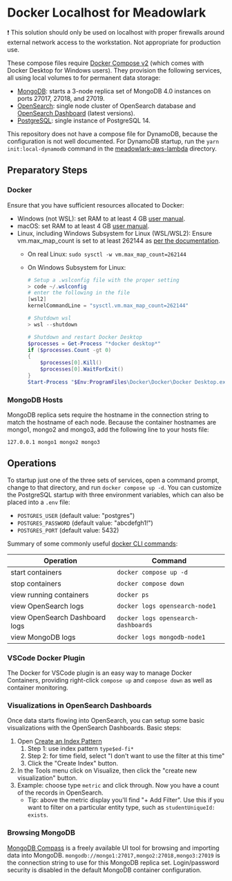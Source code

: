 # Docker Localhost for Meadowlark

:exclamation: This solution should only be used on localhost with proper firewalls around
external network access to the workstation. Not appropriate for production use.

These compose files require [Docker Compose v2](https://github.com/docker/compose)
(which comes with Docker Desktop for Windows users). They provision the following
services, all using local volumes to for permanent data storage:

* [MongoDB](mongo/): starts a 3-node replica set of MongoDB 4.0 instances on ports 27017, 27018, and 27019.
* [OpenSearch](opensearch/): single node cluster of OpenSearch database and [OpenSearch
  Dashboard](http://localhost:5601/) (latest versions).
* [PostgreSQL](postgres/): single instance of PostgreSQL 14.

This repository does not have a compose file for DynamoDB, because the
configuration is not well documented. For DynamoDB startup, run the `yarn
init:local-dynamodb` command in the
[meadowlark-aws-lambda](../Meadowlark-js/services/meadowlark-aws-lambda/)
directory.

## Preparatory Steps

### Docker

Ensure that you have sufficient resources allocated to Docker:

* Windows (not WSL): set RAM to at least 4 GB [user manual](https://docs.docker.com/desktop/windows/).
* macOS: set RAM to at least 4 GB [user manual](https://docs.docker.com/desktop/mac/).
* Linux, including Windows Subsystem for Linux (WSL/WSL2): Ensure vm.max_map_count is set to at least 262144 as [per the
  documentation](https://opensearch.org/docs/opensearch/install/important-settings/).
  * On real Linux: ```sudo sysctl -w vm.max_map_count=262144```
  * On Windows Subsystem for Linux:

    ```powershell
    # Setup a .wslconfig file with the proper setting
    > code ~/.wslconfig
    # enter the following in the file
    [wsl2]
    kernelCommandLine = "sysctl.vm.max_map_count=262144"

    # Shutdown wsl
    > wsl --shutdown

    # Shutdown and restart Docker Desktop
    $processes = Get-Process "*docker desktop*"
    if ($processes.Count -gt 0)
    {
        $processes[0].Kill()
        $processes[0].WaitForExit()
    }
    Start-Process "$Env:ProgramFiles\Docker\Docker\Docker Desktop.exe"
    ```

### MongoDB Hosts

MongoDB replica sets require the hostname in the connection string to match the hostname of each node.
Because the container hostnames are mongo1, mongo2 and mongo3, add the following line to your
hosts file:

`127.0.0.1 mongo1 mongo2 mongo3`

## Operations

To startup just one of the three sets of services, open a command prompt, change
to that directory, and run `docker compose up -d`. You can customize the PostgreSQL
startup with three environment variables, which can also be placed into a `.env` file:

* `POSTGRES_USER` (default value: "postgres")
* `POSTGRES_PASSWORD` (default value: "abcdefgh1!")
* `POSTGRES_PORT` (default value: 5432)

Summary of some commonly useful [docker CLI
commands](https://docs.docker.com/engine/reference/commandline/cli/):

| Operation                      | Command                             |
| ------------------------------ | ----------------------------------- |
| start containers               | `docker compose up -d`              |
| stop containers                | `docker compose down`               |
| view running containers        | `docker ps`                         |
| view OpenSearch logs           | `docker logs opensearch-node1`      |
| view OpenSearch Dashboard logs | `docker logs opensearch-dashboards` |
| view MongoDB logs              | `docker logs mongodb-node1`         |

### VSCode Docker Plugin

The Docker for VSCode plugin is an easy way to manage Docker Containers, providing right-click
`compose up` and `compose down` as well as container monitoring.

### Visualizations in OpenSearch Dashboards

Once data starts flowing into OpenSearch, you can setup some basic
visualizations with the OpenSearch Dashboards. Basic steps:

1. Open [Create an Index
   Pattern](http://localhost:5601/app/management/opensearch-dashboards/indexPatterns/create)
   1. Step 1: use index pattern `type$ed-fi*`
   2. Step 2: for time field, select "I don't want to use the filter at this time"
   3. Click the "Create Index" button.
2. In the Tools menu click on Visualize, then click the "create new
   visualization" button.
3. Example: choose type `metric` and click through. Now
   you have a count of the records in OpenSearch.
   * Tip: above the metric display you'll find "+ Add Filter". Use this if you
     want to filter on a particular entity type, such as `studentUniqueId:
     exists`.

### Browsing MongoDB

[MongoDB Compass](https://www.mongodb.com/docs/compass/current/) is a freely available UI tool
for browsing and importing data into MongoDB. `mongodb://mongo1:27017,mongo2:27018,mongo3:27019` is the connection
string to use for this MongoDB replica set. Login/password security is disabled in the default
MongoDB container configuration.
